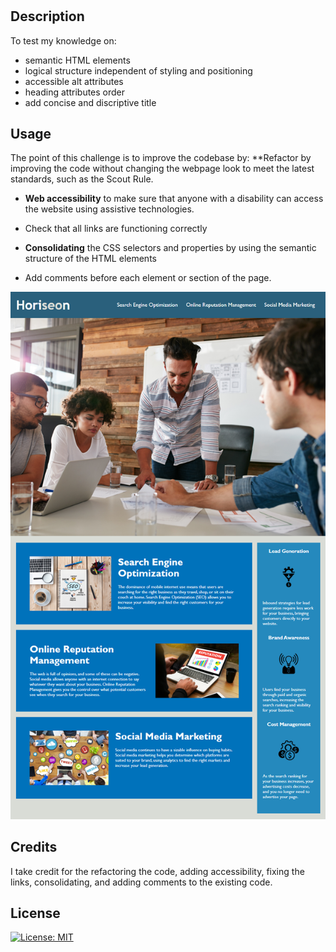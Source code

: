 # <Your-Project-Title>

## Description

To test my knowledge on:
 
- semantic HTML elements
- logical structure independent of styling and positioning
- accessible alt attributes
- heading attributes order
- add concise and discriptive title


## Usage

The point of this challenge is to improve the codebase by:
 **Refactor by improving the code without changing the webpage look to meet the latest standards, such as the Scout Rule.  

 * **Web accessibility** to make sure that anyone with a disability can access the website using assistive technologies.

 * Check that all links are functioning correctly
 * **Consolidating** the CSS selectors and properties by using the semantic structure of the HTML elements
 * Add comments before each element or section of the page.
 
  ![alt text](/assets/images/01-html-css-git-homework-demo.png?raw=true)

 
## Credits

I take credit for the refactoring the code, adding accessibility, fixing the links, consolidating, and adding comments to the existing code.

## License

  [![License: MIT](https://img.shields.io/badge/License-MIT-yellow.svg)](https://opensource.org/licenses/MIT)

